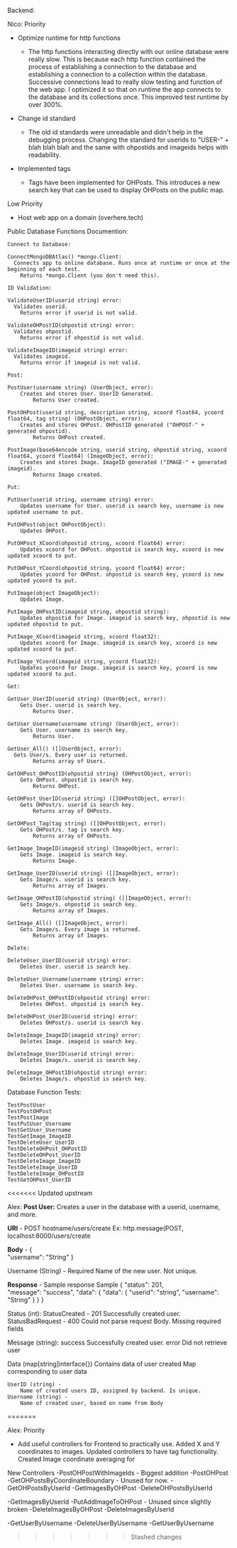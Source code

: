 Backend:

Nico:
Priority   
- Optimize runtime for http functions
  - The http functions interacting directly with our online database were really slow. This is because each http 
  function contained the process of establishing a connection to the database and establishing a connection to a
  collection within the database. Successive connections lead to really slow testing and function of the web app. I 
  optimized it so that on runtime the app connects to the database and its collections once. This improved test runtime
  by over 300%.
  
- Change id standard
  - The old id standards were unreadable and didn't help in the debugging process. Changing the standard for userids 
  to "USER-" + blah blah blah and the same with ohpostids and imageids helps with readability.

- Implemented tags
  - Tags have been implemented for OHPosts. This introduces a new search key that can be used to display OHPosts on
  the public map.

Low Priority
- Host web app on a domain (overhere.tech)

Public Database Functions Documention:

    Connect to Database:

    ConnectMongoDBAtlas() *mongo.Client:
      Connects app to online database. Runs once at runtime or once at the beginning of each test.
        Returns *mongo.Client (you don't need this).

    ID Validation:

    ValidateUserID(userid string) error:
      Validates userid.
        Returns error if userid is not valid.

    ValidateOHPostID(ohpostid string) error:
      Validates ohpostid.
        Returns error if ohpostid is not valid.

    ValidateImageID(imageid string) error:
      Validates imageid.
        Returns error if imageid is not valid.
    
    Post:
    
    PostUser(username string) (UserObject, error):
        Creates and stores User. UserID Generated.
            Returns User created.

    PostOHPost(userid string, description string, xcoord float64, ycoord float64, tag string) (OHPostObject, error):
        Creates and stores OHPost. OHPostID generated ("OHPOST-" + generated ohpostid).
            Returns OHPost created.

    PostImage(base64encode string, userid string, ohpostid string, xcoord float64, ycoord float64) (ImageObject, error):
        Creates and stores Image. ImageID generated ("IMAGE-" + generated imageid).
            Returns Image created.

    Put:

    PutUser(userid string, username string) error:
        Updates username for User. userid is search key, username is new updated username to put.

    PutOHPost(object OHPostObject):
        Updates OHPost.

    PutOHPost_XCoord(ohpostid string, xcoord float64) error:
        Updates xcoord for OHPost. ohpostid is search key, xcoord is new updated xcoord to put.
    
    PutOHPost_YCoord(ohpostid string, ycoord float64) error:
        Updates ycoord for OHPost. ohpostid is search key, ycoord is new updated ycoord to put.

    PutImage(object ImageObject):
        Updates Image.

    PutImage_OHPostID(imageid string, ohpostid string):
        Updates ohpostid for Image. imageid is search key, ohpostid is new updated ohpostid to put.
    
    PutImage_XCoord(imageid string, xcoord float32):
        Updates xcoord for Image. imageid is search key, xcoord is new updated xcoord to put.

    PutImage_YCoord(imageid string, ycoord float32):
        Updates ycoord for Image. imageid is search key, ycoord is new updated xcoord to put.

    Get:

    GetUser_UserID(userid string) (UserObject, error):
        Gets User. userid is search key.
            Returns User.

    GetUser_Username(username string) (UserObject, error):
        Gets User. username is search key.
            Returns User.

    GetUser_All() ([]UserObject, error):
      Gets User/s. Every user is returned.
            Returns array of Users.

    GetOHPost_OHPostID(ohpostid string) (OHPostObject, error):
        Gets OHPost. ohpostid is search key.
            Returns OHPost.

    GetOHPost_UserID(userid string) ([]OHPostObject, error):
        Gets OHPost/s. userid is search key.
            Returns array of OHPosts.

    GetOHPost_Tag(tag string) ([]OHPostObject, error):
        Gets OHPost/s. tag is search key.
            Returns array of OHPosts.

    GetImage_ImageID(imageid string) (ImageObject, error):
        Gets Image. imageid is search key.
            Returns Image.

    GetImage_UserID(userid string) ([]ImageObject, error):
        Gets Image/s. userid is search key.
            Returns array of Images.

    GetImage_OHPostID(ohpostid string) ([]ImageObject, error):
        Gets Image/s. ohpostid is search key.
            Returns array of Images.

    GetImage_All() ([]ImageObject, error):
        Gets Image/s. Every image is returned.
            Returns array of Images.

    Delete:

    DeleteUser_UserID(userid string) error:
        Deletes User. userid is search key.

    DeleteUser_Username(username string) error:
        Deletes User. username is search key.

    DeleteOHPost_OHPostID(ohpostid string) error:
        Deletes OHPost. ohpostid is search key.

    DeleteOHPost_UserID(userid string) error:
        Deletes OHPost/s. userid is search key.

    DeleteImage_ImageID(imageid string) error:
        Deletes Image. imageid is search key.

    DeleteImage_UserID(userid string) error:
        Deletes Image/s. userid is search key.

    DeleteImage_OHPostID(ohpostid string) error:
        Deletes Image/s. ohpostid is search key.



Database Function Tests:

    TestPostUser
    TestPostOHPost
    TestPostImage
    TestPutUser_Username
    TestGetUser_Username
    TestGetImage_ImageID
    TestDeleteUser_UserID
    TestDeleteOHPost_OHPostID
    TestDeleteOHPost_UserID
    TestDeleteImage_ImageID
    TestDeleteImage_UserID
    TestDeleteImage_OHPostID
    TestGetOHPost_UserID
    
<<<<<<< Updated upstream

Alex:
**Post User:**
Creates a user in the database with a userid, username, and more.

**URI** - POST hostname/users/create
Ex: http.message(POST, localhost:8000/users/create

**Body** -
{   
  "username": "String"
}

Username (String) - Required
  Name of the new user. Not unique.

**Response** -
Sample response
Sample
{
  "status": 201,       
  "message": "success",
  "data": {
    "data": {
      "userid": "string",
      "username": "String"
    }
  }
}

Status (int):
  StatusCreated - 201
    Successfully created user.
  StatusBadRequest - 400
    Could not parse request Body. Missing required fields

Message (string):
  success
    Successfully created user.
  error
    Did not retrieve user

Data (map[string]interface{})
  Contains data of user created
  Map corresponding to user data

    UserID (string) -
        Name of created users ID, assigned by backend. Is unique.
    Username (string) - 
        Name of created user, based on name from Body


=======
    
Alex:
Priority
- Add useful controllers for Frontend to practically use.
Added X and Y coordinates to images.
Updated controllers to have tag functionality.
Created Image coordinate averaging for 

New Controllers
-PostOHPostWithImageIds - Biggest addition
-PostOHPost 
-GetOHPostsByCoordinateBoundary - Unused for now.
-GetOHPostsByUserId 
-GetImagesByOHPost
-DeleteOHPostsByUserId

-GetImagesByUserId
-PutAddImageToOHPost - Unused since slightly broken
-DeleteImagesByOHPost
-DeleteImagesByUserId

-GetUserByUsername
-DeleteUserByUsername
-GetUserByUsername
>>>>>>> Stashed changes
